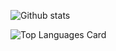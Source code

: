 
![Github stats](https://github-readme-stats.vercel.app/api?username=drewwint&theme=highcontrast&show_icons=true&count_private=true)


![Top Languages Card](https://github-readme-stats.vercel.app/api/top-langs/?username=drewwint&layout=compact)

